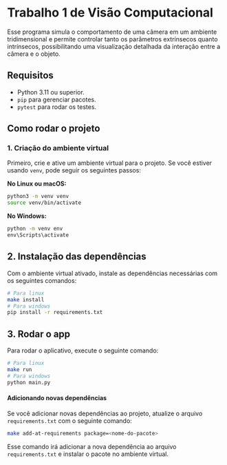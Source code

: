 # Trabalho 1 de Visão Computacional

Esse programa simula o comportamento de uma câmera em um ambiente tridimensional e permite controlar tanto os parâmetros extrínsecos quanto intrínsecos, possibilitando uma visualização detalhada da interação entre a câmera e o objeto.

## Requisitos

- Python 3.11 ou superior.
- `pip` para gerenciar pacotes.
- `pytest` para rodar os testes.

## Como rodar o projeto

### 1. Criação do ambiente virtual

Primeiro, crie e ative um ambiente virtual para o projeto. Se você estiver usando `venv`, pode seguir os seguintes passos:

**No Linux ou macOS:**

```bash
python3 -m venv venv
source venv/bin/activate
```

**No Windows:**

```cmd
python -m venv env
env\Scripts\activate
```
## 2. Instalação das dependências

Com o ambiente virtual ativado, instale as dependências necessárias com os seguintes comandos:

```bash
# Para linux
make install
# Para windows
pip install -r requirements.txt
```
## 3. Rodar o app

Para rodar o aplicativo, execute o seguinte comando:

```bash
# Para linux
make run
# Para windows
python main.py
```

#### Adicionando novas dependências

Se você adicionar novas dependências ao projeto, atualize o arquivo `requirements.txt` com o seguinte comando:

```bash
make add-at-requirements package=<nome-do-pacote>
```
Esse comando irá adicionar a nova dependência ao arquivo `requirements.txt` e instalar o pacote no ambiente virtual.
